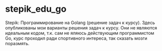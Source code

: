 # stepik_edu_go
Stepik: Программирование на Golang (решение задач к курсу).
Здесь опубликованы мои варианты решения задач к курсу. Они не являются идеальным кодом, т.к. сам не яляюсь действующим программистом Go, курс проходил ради спортивного интереса, так сказать мозги поразмять.
